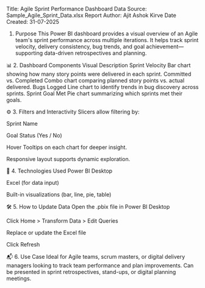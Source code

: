 Title: Agile Sprint Performance Dashboard
Data Source: Sample_Agile_Sprint_Data.xlsx
Report Author: Ajit Ashok Kirve
Date Created: 31-07-2025


 1. Purpose
This Power BI dashboard provides a visual overview of an Agile team's sprint performance across multiple iterations. It helps track sprint velocity, delivery consistency, bug trends, and goal achievement—supporting data-driven retrospectives and planning.

📊 2. Dashboard Components
Visual	Description
Sprint Velocity	Bar chart showing how many story points were delivered in each sprint.
Committed vs. Completed	Combo chart comparing planned story points vs. actual delivered.
Bugs Logged	Line chart to identify trends in bug discovery across sprints.
Sprint Goal Met	Pie chart summarizing which sprints met their goals.

⚙️ 3. Filters and Interactivity
Slicers allow filtering by:

Sprint Name

Goal Status (Yes / No)

Hover Tooltips on each chart for deeper insight.

Responsive layout supports dynamic exploration.

🧩 4. Technologies Used
Power BI Desktop

Excel (for data input)

Built-in visualizations (bar, line, pie, table)

🛠️ 5. How to Update Data
Open the .pbix file in Power BI Desktop

Click Home > Transform Data > Edit Queries

Replace or update the Excel file

Click Refresh

📬 6. Use Case
Ideal for Agile teams, scrum masters, or digital delivery managers looking to track team performance and plan improvements. Can be presented in sprint retrospectives, stand-ups, or digital planning meetings.
